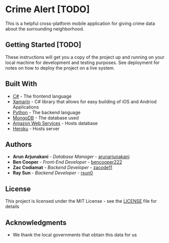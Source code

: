 # Crime Alert [TODO]

This is a helpful cross-platform mobile application for giving crime data about the surrounding neighborhood.

## Getting Started [TODO]

These instructions will get you a copy of the project up and running on your local machine for development and testing purposes. See deployment for notes on how to deploy the project on a live system.

## Built With

* [C#](https://msdn.microsoft.com/en-us/library/kx37x362.aspx) - The frontend language
* [Xamarin](https://www.xamarin.com/) - C# library that allows for easy building of iOS and Andriod Applications
* [Python](https://www.python.org/) - The backend language
* [MongoDB](https://www.mongodb.com/) - The database used
* [Amazon Web Services](https://aws.amazon.com/) - Hosts database
* [Heroku](https://heroku.com/) - Hosts server



## Authors

* **Arun Arjunakani** - *Database Manager* - [arunarjunakani](https://github.com/arunarjunakani)
* **Ben Cooper** - *Front-End Developer* - [bencooper222](https://github.com/bencooper222)
* **Zac Codiamat** - *Backend Developer* - [zacode11](https://github.com/zacode11)
* **Ray Sun** - *Backend Developer* - [rsun0](https://github.com/rsun0)

## License

This project is licensed under the MIT License - see the [LICENSE](LICENSE) file for details

## Acknowledgments

* We thank the local governments that obtain this data for us
